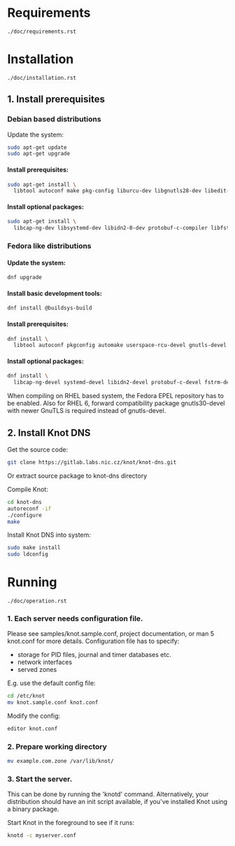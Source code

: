 # Requirements

`./doc/requirements.rst`

# Installation

`./doc/installation.rst`

## 1. Install prerequisites

### Debian based distributions
Update the system:
```bash
sudo apt-get update
sudo apt-get upgrade
```

#### Install prerequisites:
```bash
sudo apt-get install \
  libtool autoconf make pkg-config liburcu-dev libgnutls28-dev libedit-dev liblmdb-dev
```

#### Install optional packages:
```bash
sudo apt-get install \
  libcap-ng-dev libsystemd-dev libidn2-0-dev protobuf-c-compiler libfstrm-dev libmaxminddb-dev
```

### Fedora like distributions
#### Update the system:
```bash
dnf upgrade
```

#### Install basic development tools:
```bash
dnf install @buildsys-build
```

#### Install prerequisites:
```bash
dnf install \
  libtool autoconf pkgconfig automake userspace-rcu-devel gnutls-devel libedit-devel lmdb-devel
```

#### Install optional packages:
```bash
dnf install \
  libcap-ng-devel systemd-devel libidn2-devel protobuf-c-devel fstrm-devel libmaxminddb-devel
```

When compiling on RHEL based system, the Fedora EPEL repository has to be
enabled. Also for RHEL 6, forward compatibility package gnutls30-devel
with newer GnuTLS is required instead of gnutls-devel.

## 2. Install Knot DNS

Get the source code:
```bash
git clone https://gitlab.labs.nic.cz/knot/knot-dns.git
```
Or extract source package to knot-dns directory

Compile Knot:
```bash
cd knot-dns
autoreconf -if
./configure
make
```

Install Knot DNS into system:
```bash
sudo make install
sudo ldconfig
```

# Running

`./doc/operation.rst`

### 1. Each server needs configuration file.
Please see samples/knot.sample.conf,
project documentation, or man 5 knot.conf for more details.
Configuration file has to specify:
- storage for PID files, journal and timer databases etc.
- network interfaces
- served zones

E.g. use the default config file:
```bash
cd /etc/knot
mv knot.sample.conf knot.conf
```
Modify the config:
```bash
editor knot.conf
```

### 2. Prepare working directory
```bash
mv example.com.zone /var/lib/knot/
```

### 3. Start the server.
This can be done by running the 'knotd' command.
Alternatively, your distribution should have an init script available, if you've
installed Knot using a binary package.

Start Knot in the foreground to see if it runs:
```bash
knotd -c myserver.conf
```
